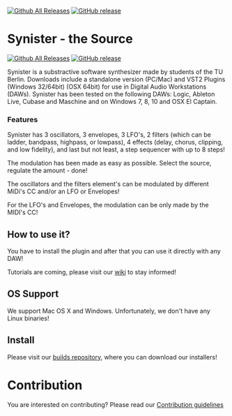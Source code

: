 [![Github All Releases](https://img.shields.io/github/downloads/the-synister/the-source/total.svg)]()  [![GitHub release](https://img.shields.io/github/release/the-synister/the-source.svg)](https://github.com/the-synister/the-source/releases)

# Synister - the Source

[![Github All Releases](https://img.shields.io/github/downloads/the-synister/the-source/total.svg)]()  [![GitHub release](https://img.shields.io/github/release/the-synister/the-source.svg)](https://github.com/the-synister/the-source/releases)

Synister is a substractive software synthesizer made by students of the TU Berlin. Downloads include a standalone version (PC/Mac) and VST2 Plugins (Windows 32/64bit) (OSX 64bit) for use in Digital Audio Workstations (DAWs). Synister has been tested on the following DAWs: Logic, Ableton Live, Cubase and Maschine and on Windows 7, 8, 10 and OSX El Captain.

### Features

Synister has 3 oscillators, 3 envelopes, 3 LFO's, 2 filters (which can be ladder, bandpass, highpass, or lowpass), 4 effects (delay, chorus, clipping, and low fidelity), and last but not least, a step sequencer with up to 8 steps!

The modulation has been made as easy as possible. Select the source, regulate the amount - done!

The oscillators and the filters element's can be modulated by different MiDi's CC and/or an LFO or Envelopes! 

For the LFO's and Envelopes, the modulation can be only made by the MIDI's CC! 

## How to use it?

You have to install the plugin and after that you can use it directly with any DAW! 

Tutorials are coming, please visit our [wiki](https://github.com/the-synister/source-code/wiki) to stay informed!

## OS Support

We support Mac OS X and Windows. Unfortunately, we don't have any Linux binaries!

## Install

Please visit our [builds repository](https://github.com/the-synister/builds), where you can download our installers! 

# Contribution

You are interested on contributing? Please read our [Contribution guidelines](CONTRIBUTION.md)
